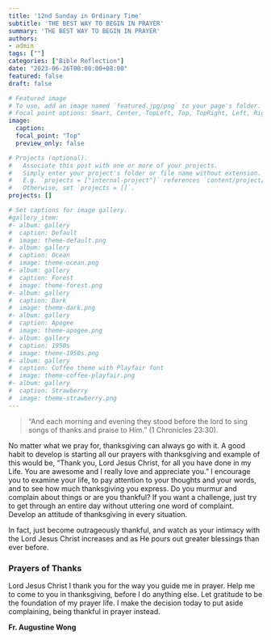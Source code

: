 ```yaml
---
title: '12nd Sunday in Ordinary Time'
subtitle: 'THE BEST WAY TO BEGIN IN PRAYER'
summary: 'THE BEST WAY TO BEGIN IN PRAYER'
authors:
- admin
tags: [""]
categories: ["Bible Reflection"]
date: "2023-06-26T00:00:00+08:00"
featured: false
draft: false

# Featured image
# To use, add an image named `featured.jpg/png` to your page's folder.
# Focal point options: Smart, Center, TopLeft, Top, TopRight, Left, Right, BottomLeft, Bottom, BottomRight
image:
  caption:
  focal_point: "Top"
  preview_only: false

# Projects (optional).
#   Associate this post with one or more of your projects.
#   Simply enter your project's folder or file name without extension.
#   E.g. `projects = ["internal-project"]` references `content/project/deep-learning/index.md`.
#   Otherwise, set `projects = []`.
projects: []

# Set captions for image gallery.
#gallery_item:
#- album: gallery
#  caption: Default
#  image: theme-default.png
#- album: gallery
#  caption: Ocean
#  image: theme-ocean.png
#- album: gallery
#  caption: Forest
#  image: theme-forest.png
#- album: gallery
#  caption: Dark
#  image: theme-dark.png
#- album: gallery
#  caption: Apogee
#  image: theme-apogee.png
#- album: gallery
#  caption: 1950s
#  image: theme-1950s.png
#- album: gallery
#  caption: Coffee theme with Playfair font
#  image: theme-coffee-playfair.png
#- album: gallery
#  caption: Strawberry
#  image: theme-strawberry.png
---
```

> “And each morning and evening they stood before the lord to sing songs of thanks and praise to Him.” (1 Chronicles 23:30).

No matter what we pray for, thanksgiving can always go with it.
A good habit to develop is starting all our prayers with thanksgiving and example of this would be, “Thank you, Lord Jesus Christ, for all you have done in my Life. You are awesome and I really love and appreciate you.”
I encourage you to examine your life, to pay attention to your thoughts and your words, and to see how much thanksgiving you express. Do you murmur and complain about things or are you thankful?
If you want a challenge, just try to get through an entire day without uttering one word of complaint.
Develop an attitude of thanksgiving in every situation.

In fact, just become outrageously thankful, and watch as your intimacy with the Lord Jesus Christ increases and as He pours out greater blessings than ever before.

### Prayers of Thanks
Lord Jesus Christ
I thank you for the way you guide me in prayer.
Help me to come to you in thanksgiving, before I do anything else.
Let gratitude to be the foundation of my prayer life.
I make the decision today to put aside complaining, being thankful in prayer instead.

__Fr. Augustine Wong__